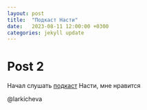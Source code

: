 ```yaml
---
layout: post
title:  "Подкаст Насти"
date:   2023-08-11 12:00:00 +0300
categories: jekyll update
---
```


# Post 2

Начал слушать [подкаст][podcast] Насти, мне нравится 

@larkicheva

[podcast]: https://music.yandex.ru/album/26762643